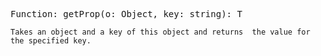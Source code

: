 <kbd>Function: getProp<T>(o: Object, key: string): T</kbd>

`Takes an object and a key of this object and returns 
the value for the specified key.`
